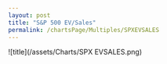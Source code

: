 ```yaml
---
layout: post
title: "S&P 500 EV/Sales"
permalink: /chartsPage/Multiples/SPXEVSALES
---
```


![title](/assets/Charts/SPX EVSALES.png)

